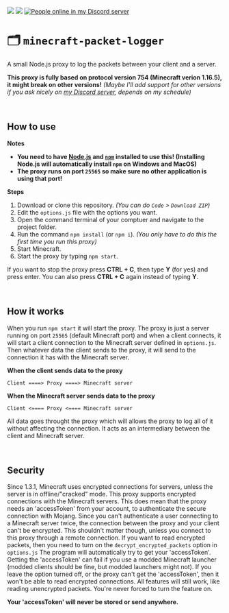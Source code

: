 ![](https://img.shields.io/tokei/lines/github/ImPlotzes/minecraft-packet-logger?color=0076cc&label=Lines%20of%20code) ![](https://img.shields.io/github/repo-size/ImPlotzes/minecraft-packet-logger?label=Size) [![People online in my Discord server](https://img.shields.io/discord/838163335689666564?label=Online&logo=Discord "People online in my Discord server")](https://www.plotzes.ml/discord "People online in my Discord server")

# 🗂️ `minecraft-packet-logger`
 A small Node.js proxy to log the packets between your client and a server.
 
 **This proxy is fully based on protocol version 754 (Minecraft verion 1.16.5), it might break on other versions!** *(Maybe I'll add support for other versions if you ask nicely on [my Discord server](https://www.plotzes.ml/discord "my Discord server"), depends on my schedule)*

<br>

## How to use
**Notes**
- **You need to have [Node.js](https://nodejs.org/ "Node.js") and [`npm`](https://www.npmjs.com/get-npm "`npm`") installed to use this! (Installing Node.js will automatically install `npm` on Windows and MacOS)**
- **The proxy runs on port `25565` so make sure no other application is using that port!**

**Steps**
1. Download or clone this repository. *(You can do `Code` > `Download ZIP`)*
2. Edit the `options.js` file with the options you want.
3. Open the command terminal of your comptuer and navigate to the project folder.
4. Run the command `npm install` (or `npm i`). *(You only have to do this the first time you run this proxy)*
5. Start Minecraft.
6. Start the proxy by typing `npm start`.

If you want to stop the proxy press **CTRL + C**, then type **Y** (for yes) and press enter. You can also press **CTRL + C** again instead of typing **Y**.

<br>

## How it works
When you run `npm start` it will start the proxy. The proxy is just a server running on port `25565` (default Minecraft port) and when a client connects, it will start a client connection to the Minecraft server defined in `options.js`. Then whatever data the client sends to the proxy, it will send to the connection it has with the Minecraft server.

**When the client sends data to the proxy**
```
Client ====> Proxy ====> Minecraft server
```

**When the Minecraft server sends data to the proxy**
```
Client <==== Proxy <==== Minecraft server
```

All data goes throught the proxy which will allows the proxy to log all of it without affecting the connection. It acts as an intermediary between the client and Minecraft server.

<br>

## Security
Since 1.3.1, Minecraft uses encrypted connections for servers, unless the server is in offline/"cracked" mode. This proxy supports encrypted connections with the Minecraft servers. This does mean that the proxy needs an 'accessToken' from your account, to authenticate the secure connection with Mojang. Since you can't authenticate a user connecting to a Minecraft server twice, the connection between the proxy and your client can't be encrypted. This shouldn't matter though, unless you connect to this proxy through a remote connection.
If you want to read encrypted packets, then you need to turn on the `decrypt_encrypted_packets` option in `options.js` The program will automatically try to get your 'accessToken'. Getting the 'accessToken' can fail if you use a modded Minecraft launcher (modded clients should be fine, but modded launchers might not).
If you leave the option turned off, or the proxy can't get the 'accessToken', then it won't be able to read encrypted connections. All features will still work, like reading unencrypted packets. You're never forced to turn the feature on.

**Your 'accessToken' will never be stored or send anywhere.**
